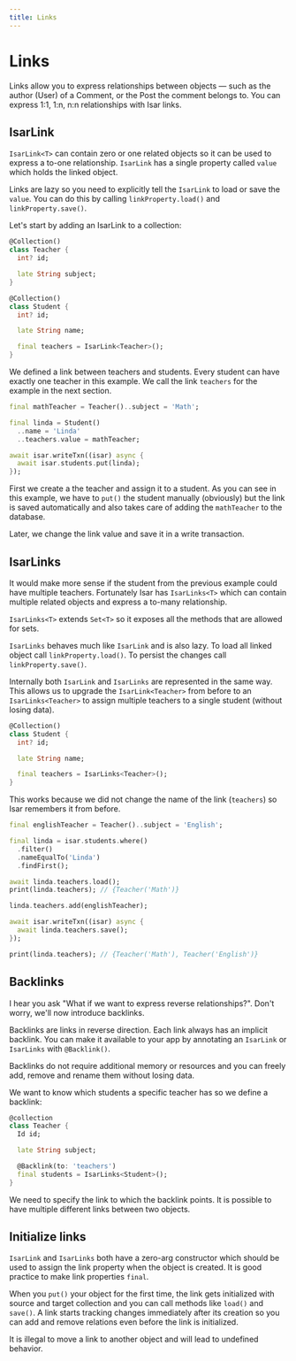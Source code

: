 ```yaml
---
title: Links
---
```


# Links

Links allow you to express relationships between objects — such as the author (User) of a Comment, or the Post the comment belongs to. You can express 1:1, 1:n, n:n relationships with Isar links.

## IsarLink

`IsarLink<T>` can contain zero or one related objects so it can be used to express a to-one relationship. `IsarLink` has a single property called `value` which holds the linked object.

Links are lazy so you need to explicitly tell the `IsarLink` to load or save the `value`. You can do this by calling `linkProperty.load()` and `linkProperty.save()`.

Let's start by adding an IsarLink to a collection:

```dart
@Collection()
class Teacher {
  int? id;

  late String subject;
}

@Collection()
class Student {
  int? id;

  late String name;

  final teachers = IsarLink<Teacher>();
}
```

We defined a link between teachers and students. Every student can have exactly one teacher in this example. We call the link `teachers` for the example in the next section.

```dart
final mathTeacher = Teacher()..subject = 'Math';

final linda = Student()
  ..name = 'Linda'
  ..teachers.value = mathTeacher;

await isar.writeTxn((isar) async {
  await isar.students.put(linda);
});
```

First we create a the teacher and assign it to a student. As you can see in this example, we have to `put()` the student manually (obviously) but the link is saved automatically and also takes care of adding the `mathTeacher` to the database.

Later, we change the link value and save it in a write transaction.

## IsarLinks

It would make more sense if the student from the previous example could have multiple teachers. Fortunately Isar has `IsarLinks<T>` which can contain multiple related objects and express a to-many relationship.

`IsarLinks<T>` extends `Set<T>` so it exposes all the methods that are allowed for sets.

`IsarLinks` behaves much like `IsarLink` and is also lazy. To load all linked object call `linkProperty.load()`. To persist the changes call `linkProperty.save()`.

Internally both `IsarLink` and `IsarLinks` are represented in the same way. This allows us to upgrade the `IsarLink<Teacher>` from before to an `IsarLinks<Teacher>` to assign multiple teachers to a single student (without losing data).

```dart
@Collection()
class Student {
  int? id;

  late String name;

  final teachers = IsarLinks<Teacher>();
}
```

This works because we did not change the name of the link (`teachers`) so Isar remembers it from before.

```dart
final englishTeacher = Teacher()..subject = 'English';

final linda = isar.students.where()
  .filter()
  .nameEqualTo('Linda')
  .findFirst();

await linda.teachers.load();
print(linda.teachers); // {Teacher('Math')}

linda.teachers.add(englishTeacher);

await isar.writeTxn((isar) async {
  await linda.teachers.save();
});

print(linda.teachers); // {Teacher('Math'), Teacher('English')}
```

## Backlinks

I hear you ask "What if we want to express reverse relationships?". Don't worry, we'll now introduce backlinks.

Backlinks are links in reverse direction. Each link always has an implicit backlink. You can make it available to your app by annotating an `IsarLink` or `IsarLinks` with `@Backlink()`.

Backlinks do not require additional memory or resources and you can freely add, remove and rename them without losing data.

We want to know which students a specific teacher has so we define a backlink:

```dart
@collection
class Teacher {
  Id id;

  late String subject;

  @Backlink(to: 'teachers')
  final students = IsarLinks<Student>();
}
```

We need to specify the link to which the backlink points. It is possible to have multiple different links between two objects.

## Initialize links

`IsarLink` and `IsarLinks` both have a zero-arg constructor which should be used to assign the link property when the object is created. It is good practice to make link properties `final`.

When you `put()` your object for the first time, the link gets initialized with source and target collection and you can call methods like `load()` and `save()`. A link starts tracking changes immediately after its creation so you can add and remove relations even before the link is initialized.

It is illegal to move a link to another object and will lead to undefined behavior.
